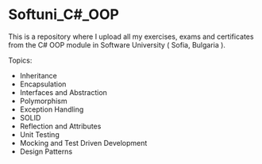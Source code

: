 # Softuni_C#_OOP
This is a repository where I upload all my exercises, exams and certificates from the C# OOP module in Software University ( Sofia, Bulgaria ).

Topics:

- Inheritance
- Encapsulation
- Interfaces and Abstraction
- Polymorphism
- Exception Handling
- SOLID
- Reflection and Attributes
- Unit Testing
- Mocking and Test Driven Development
- Design Patterns
